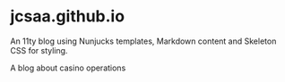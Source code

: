 # jcsaa.github.io

An 11ty blog using Nunjucks templates, Markdown content and Skeleton CSS for styling.

A blog about casino operations
